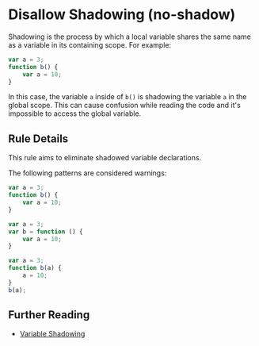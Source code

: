 # Disallow Shadowing (no-shadow)

Shadowing is the process by which a local variable shares the same name as a variable in its containing scope. For example:

```js
var a = 3;
function b() {
    var a = 10;
}
```

In this case, the variable `a` inside of `b()` is shadowing the variable `a` in the global scope. This can cause confusion while reading the code and it's impossible to access the global variable.

## Rule Details

This rule aims to eliminate shadowed variable declarations.

The following patterns are considered warnings:

```js
var a = 3;
function b() {
    var a = 10;
}
```

```js
var a = 3;
var b = function () {
    var a = 10;
}
```

```js
var a = 3;
function b(a) {
    a = 10;
}
b(a);
```

## Further Reading

* [Variable Shadowing](http://en.wikipedia.org/wiki/Variable_shadowing)
